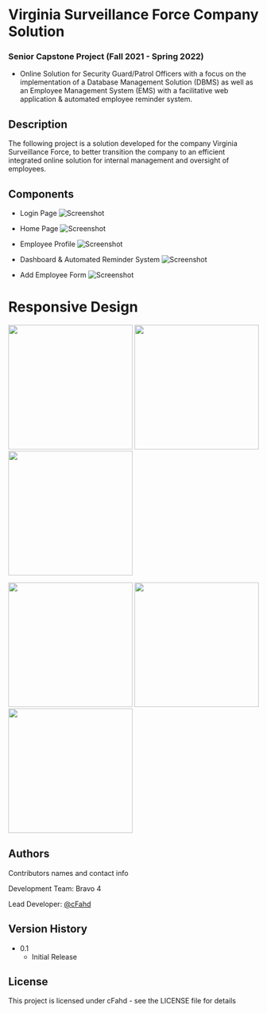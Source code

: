 # Virginia Surveillance Force Company Solution

### Senior Capstone Project (Fall 2021 - Spring 2022)

* Online Solution for Security Guard/Patrol Officers with a focus on the implementation of a Database Management Solution (DBMS)
as well as an Employee Management System (EMS) with a facilitative web application & automated employee reminder system.


## Description

The following project is a solution developed for the company Virginia Surveillance Force, to better transition the company to an efficient integrated online solution for internal management and oversight of employees. 

## Components
* Login Page
![Screenshot](/Images/login.png)

* Home Page
![Screenshot](/Images/home.png)

* Employee Profile
![Screenshot](/Images/profile.png)

* Dashboard & Automated Reminder System
![Screenshot](/Images/reminder.png)

* Add Employee Form
![Screenshot](/Images/add.png)

# Responsive Design

<p float="left">
  <img src="Images/login_mobile.png" width="250" />
  <img src="Images/menu.png" width="250" /> 
  <img src="Images/home_mobile.png" width="250" /> 
</p>

<p float="left">
  <img src="Images/profile_mobile.png" width="250" />
  <img src="Images/add_mobile.png" width="250" />
  <img src="Images/reminder_mobile.png" width="250" /> 
</p>

## Authors

Contributors names and contact info

Development Team: Bravo 4

Lead Developer: [@cFahd](https://github.com/cfahd/)

## Version History
* 0.1
    * Initial Release

## License

This project is licensed under cFahd - see the LICENSE file for details
